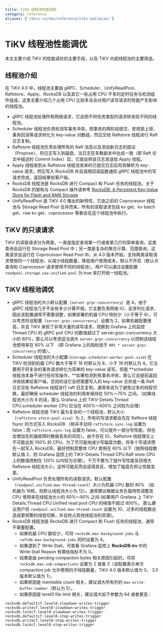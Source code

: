 ```yaml
---
title: TiKV 线程池性能调优
category: reference
aliases: ['/docs-cn/dev/reference/tikv-optimize/']
---
```


# TiKV 线程池性能调优

本文主要介绍 TiKV 的性能调优的主要手段，以及 TiKV 内部线程池的主要用途。

## 线程池介绍

在 TiKV 4.0 中，线程池主要由 gRPC、Scheduler、UnifyReadPool、Raftstore、Apply、RocksDB 以及其它一些占用 CPU 不多的定时任务与检测组件组成，这里主要介绍几个占用 CPU 比较多且会对用户读写请求的性能产生影响的线程池。

* gRPC 线程池处理所有网络请求，它会把不同任务类型的请求转发给不同的线程池。
* Scheduler 线程池负责检测写事务冲突，把事务的两阶段提交、悲观锁上锁、事务回滚等请求转化为 key-value 对数组，然后交给 Raftstore 线程进行 Raft 日志复制。
* Raftstore 线程池负责处理所有的 Raft 消息以及添加新日志的提议（Propose）、将日志写入到磁盘，当日志在多数副本中达成一致（即 Raft 论文中描述的 Commit Index）后，它就会把该日志发送给 Apply 线程。
* Apply 线程收到从 Raftstore 线程池发来的已提交日志后将其解析为 key-value 请求，然后写入 RocksDB 并且调用回调函数通知 gRPC 线程池中的写请求完成，返回结果给客户端。
* RocksDB 线程池是 RocksDB 进行 Compact 和 Flush 任务的线程池，关于 RocksDB 的架构与 Compact 操作请参考 [RocksDB: A Persistent Key-Value Store for Flash and RAM Storage](https://github.com/facebook/rocksdb)
* UnifyReadPool 是 TiKV 4.0 推出的新特性，它由之前的 Coprocessor 线程池与 Storage Read Pool 合并而来，所有的读取请求包括 kv get、kv batch get、raw kv get、coprocessor 等都会在这个线程池中执行。

## TiKV 的只读请求

TiKV 的读取请求分为两类，一类是指定查询某一行或者某几行的简单查询，这类查询会运行在 Storage Read Pool 中；另一类是复杂的聚合计算、范围查询，这类请求会运行在 Coprocessor Read Pool 中。从 4.0 版本开始，支持两类读取请求使用同一个线程池，以减少线程数量，降低用户使用成本，默认不开启（默认点查询和 Coprocessor 请求使用不同的线程池）。用户可以通过设置配置 `readpool.storage.use-unified-pool` 为 true 来打开统一线程池。

## TiKV 线程池调优

* gRPC 线程池的大小默认配置（`server.grpc-concurrency`）是 4。由于 gRPC 线程池几乎不会有多少计算开销，它主要负责网络 IO、反序列化请求，因此该配置通常不需要调整，如果部署的机器 CPU 特别少（小于等于 8），可以考虑将该配置（`server.grpc-concurrency`）设置为 2，如果机器配置很高，并且 TiKV 承担了非常大量的读写请求，观察到 Grafana 上的监控 Thread CPU 的 gRPC poll CPU 的数值超过了 server.grpc-concurrency 大小的 80%，那么可以考虑适当调大 `server.grpc-concurrency` 以控制该线程池使用率在 80% 以下 （即 Grafana 上的指标低于 `80% * server.grpc-concurrency` 的值）。
* Scheduler 线程池的大小配置 (`storage.scheduler-worker-pool-size`) 在 TiKV 检测到机器 CPU 数大于等于 16 时默认为 8，小于 16 时默认为 4。它主要用于将复杂的事务请求转化为简单的 key-value 读写。但是 **scheduler 线程池本身不进行任何写操作，**如果检测到有事务冲突，那么它会提前返回冲突结果给客户端，否则的话它会把需要写入的 key-value 合并成一条 Raft 日志交给 Raftstore 线程进行 raft 日志复制。通常来说为了避免过多的线程切换，最好确保 scheduler 线程池的利用率保持在 50%～75% 之间。（如果线程池大小为 8 的话，那么 Grafana 上的 TiKV-Details.Thread CPU.scheduler worker CPU 应当在 400%～600% 之间较为合理）
* Raftstore 线程池是 TiKV 最为复杂的一个线程池，默认大小（`raftstore.store-pool-size`）为 2，所有的写请求都会先在 Rafttore 线程 fsync 的方式写入 RocksDB （除非手动将 `raftstore.sync-log` 设置为 false；而 `raftstore.sync-log` 设置为 false，可以提升一部分写性能，但也会增加在机器故障时数据丢失的风险）。由于存在 IO，Raftstore 线程理论上不可能达到 100% 的 CPU。为了尽可能地减少写磁盘次数，将多个写请求攒在一起写入 RocksDB，最好控制其整体 CPU 使用在 60% 以下（按照线程数默认值 2，则 Grafana 监控上的 TiKV-Details.Thread CPU.Raft store CPU 上的数值控制在 120% 以内较为合理）。千万不要为了提升写性能盲目增大 Raftstore 线程池大小，这样可能反而会适得其反，增加了磁盘负担让性能变差。
* UnifyReadPool 负责处理所有的读取请求。默认配置（`readpool.unified.max-thread-count`）大小为机器 CPU 数的 80% （如机器为 16核，则默认线程池大小为 12）。通常建议根据业务负载特性调整其 CPU 使用率在线程池大小的 60%～90% 之间 (如果用户 Grafana 上 TiKV-Details.Thread CPU.Unified read pool CPU 的峰值不超过 800%， 那么建议用户将 `readpool.unified.max-thread-count` 设置为 10，过多的线程数会造成更频繁的线程切换，并且抢占其他线程池的资源)。
* RocksDB 线程池是 RocksDB 进行 Compact 和 Flush 任务的线程池，通常不需要配置。
    * 如果机器 CPU 数较少，可将 `rocksdb.max-background-jobs` 与 `raftdb.max-background-jobs` 同时设置为 4。
    * 如果遇到了 Write Stall，可查看 Grafana 监控上 **RocksDB-kv** 中的 Write Stall Reason 有哪些指标不为 0。
    * 如果是由 pending compaction bytes 相关原因引起的，可将 `rocksdb.max-sub-compactions` 设置为 2 或者 3（该配置表示单次 compaction job 允许使用的子线程数量，TiKV 4.0 版本默认值为 3， 3.0 版本默认值为 1）。
    * 如果原因是 memtable count 相关，建议调大所有列的 `max-write-buffer-number`（默认为 5）。
    * 如果原因是 level0 file limit 相关，建议调大如下参数为 64 或者更高：

```
rocksdb.defaultcf.level0-slowdown-writes-trigger
rocksdb.writecf.level0-slowdown-writes-trigger
rocksdb.lockcf.level0-slowdown-writes-trigger
rocksdb.defaultcf.level0-stop-writes-trigger
rocksdb.writecf.level0-stop-writes-trigger
rocksdb.lockcf.level0-stop-writes-trigger
```
